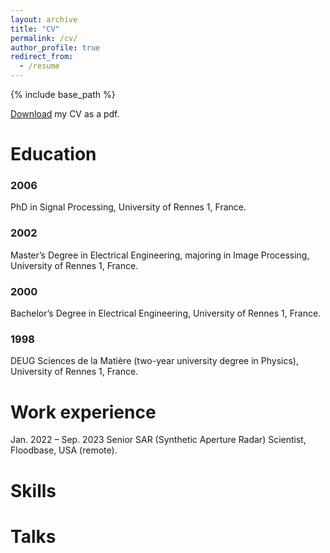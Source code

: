 ```yaml
---
layout: archive
title: "CV"
permalink: /cv/
author_profile: true
redirect_from:
  - /resume
---
```


{% include base_path %}

[Download](https://odhondt.github.io/files/cv_dhondt_2024.pdf) my CV as a pdf.

Education
======
### 2006  
PhD in Signal Processing, University of Rennes 1, France.  
### 2002
Master’s Degree in Electrical Engineering, majoring in Image Processing, University of Rennes 1, France.  
### 2000  
Bachelor’s Degree in Electrical Engineering, University of Rennes 1, France.  
### 1998  
DEUG Sciences de la Matière (two-year university degree in Physics), University of Rennes 1, France.  

Work experience
======
Jan. 2022 – Sep. 2023 Senior SAR (Synthetic Aperture Radar) Scientist, Floodbase, USA (remote).  
  
Skills
======


Talks
======

  